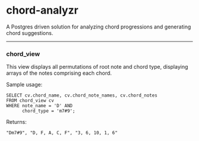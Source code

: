 # chord-analyzr

A Postgres driven solution for analyzing chord progressions and generating chord suggestions. 



<hr>
<h3>chord_view</h3> 

This view displays all permutations of root note and chord type, displaying arrays of the notes comprising each chord. 

Sample usage: 

```
SELECT cv.chord_name, cv.chord_note_names, cv.chord_notes
FROM chord_view cv
WHERE note_name = 'D' AND 
      chord_type = 'm7#9';
```
Returns:
```
"Dm7#9", "D, F, A, C, F", "3, 6, 10, 1, 6"
```
